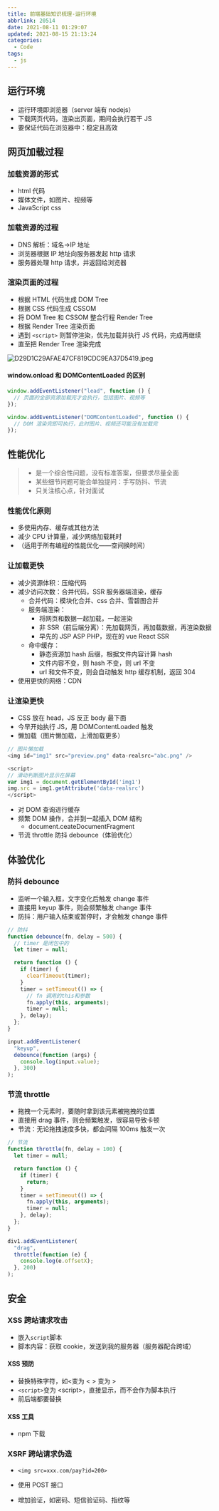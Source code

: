 ```yaml
---
title: 前端基础知识梳理-运行环境
abbrlink: 20514
date: 2021-08-11 01:29:07
updated: 2021-08-15 21:13:24
categories:
  - Code
tags:
  - js
---
```


## 运行环境

- 运行环境即浏览器（server 端有 nodejs）
- 下载网页代码，渲染出页面，期间会执行若干 JS
- 要保证代码在浏览器中：稳定且高效

## 网页加载过程

### 加载资源的形式

- html 代码
- 媒体文件，如图片、视频等
- JavaScript css

### 加载资源的过程

- DNS 解析：域名->IP 地址
- 浏览器根据 IP 地址向服务器发起 http 请求
- 服务器处理 http 请求，并返回给浏览器

### 渲染页面的过程

- 根据 HTML 代码生成 DOM Tree
- 根据 CSS 代码生成 CSSOM
- 将 DOM Tree 和 CSSOM 整合行程 Render Tree
- 根据 Render Tree 渲染页面
- 遇到 `<script>` 则暂停渲染，优先加载并执行 JS 代码，完成再继续
- 直至把 Render Tree 渲染完成

![D29D1C29AFAE47CF819CDC9EA37D5419.jpeg](https://blog-1304912906.cos.ap-guangzhou.myqcloud.com/images/D29D1C29-AFAE-47CF-819C-DC9EA37D5419_1628617459202.jpeg)

#### window.onload 和 DOMContentLoaded 的区别

```js
window.addEventListener("lead", function () {
  // 页面的全部资源加载完才会执行，包括图片、视频等
});

window.addEventListener("DOMContentLoaded", function () {
  // DOM 渲染完即可执行，此时图片、视频还可能没有加载完
});
```

## 性能优化

> - 是一个综合性问题，没有标准答案，但要求尽量全面
> - 某些细节问题可能会单独提问：手写防抖、节流
> - 只关注核心点，针对面试

### 性能优化原则

- 多使用内存、缓存或其他方法
- 减少 CPU 计算量，减少网络加载耗时
- （适用于所有编程的性能优化——空间换时间）

### 让加载更快

- 减少资源体积：压缩代码
- 减少访问次数：合并代码，SSR 服务器端渲染，缓存
  - 合并代码：模块化合并、css 合并、雪碧图合并
  - 服务端渲染：
    - 将网页和数据一起加载，一起渲染
    - 非 SSR（前后端分离）：先加载网页，再加载数据，再渲染数据
    - 早先的 JSP ASP PHP，现在的 vue React SSR
  - 命中缓存：
    - 静态资源加 hash 后缀，根据文件内容计算 hash
    - 文件内容不变，则 hash 不变，则 url 不变
    - url 和文件不变，则会自动触发 http 缓存机制，返回 304
- 使用更快的网络：CDN

### 让渲染更快

- CSS 放在 head，JS 反正 body 最下面
- 今早开始执行 JS，用 DOMContentLoaded 触发
- 懒加载（图片懒加载，上滑加载更多）

```js
// 图片懒加载
<img id="img1" src="preview.png" data-realsrc="abc.png" />

<script>
// 滑动判断图片显示在屏幕
var img1 = document.getElementById('img1')
img.src = img1.getAttribute('data-realsrc')
</script>
```

- 对 DOM 查询进行缓存
- 频繁 DOM 操作，合并到一起插入 DOM 结构
  - document.ceateDocumentFragment
- 节流 throttle 防抖 debounce（体验优化）

## 体验优化

### 防抖 debounce

- 监听一个输入框，文字变化后触发 change 事件
- 直接用 keyup 事件，则会频繁触发 change 事件
- 防抖：用户输入结束或暂停时，才会触发 change 事件

```js
// 防抖
function debounce(fn, delay = 500) {
  // timer 是闭包中的
  let timer = null;

  return function () {
    if (timer) {
      clearTimeout(timer);
    }
    timer = setTimeout(() => {
      // fn 调用的this和参数
      fn.apply(this, arguments);
      timer = null;
    }, delay);
  };
}

input.addEventListener(
  "keyup",
  debounce(function (args) {
    console.log(input.value);
  }, 300)
);
```

### 节流 throttle

- 拖拽一个元素时，要随时拿到该元素被拖拽的位置
- 直接用 drag 事件，则会频繁触发，很容易导致卡顿
- 节流：无论拖拽速度多快，都会间隔 100ms 触发一次

```js
// 节流
function throttle(fn, delay = 100) {
  let timer = null;

  return function () {
    if (timer) {
      return;
    }
    timer = setTimeout(() => {
      fn.apply(this, arguments);
      timer = null;
    }, delay);
  };
}

div1.addEventListener(
  "drag",
  throttle(function (e) {
    console.log(e.offsetX);
  }, 200)
);
```

## 安全

### XSS 跨站请求攻击

- 嵌入`script`脚本
- 脚本内容：获取 cookie，发送到我的服务器（服务器配合跨域）

#### XSS 预防

- 替换特殊字符，如<变为 &lt; > 变为 &gt;
- `<script>`变为 &lt;script&gt;，直接显示，而不会作为脚本执行
- 前后端都要替换

#### XSS 工具

- npm 下载

### XSRF 跨站请求伪造

- `<img src=xxx.com/pay?id=200>`

- 使用 POST 接口
- 增加验证，如密码、短信验证码、指纹等
